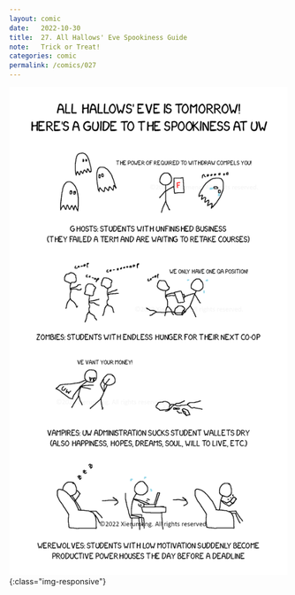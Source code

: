 ```yaml
---
layout: comic
date:   2022-10-30
title:  27. All Hallows' Eve Spookiness Guide
note:   Trick or Treat!
categories: comic
permalink: /comics/027
---
```

![PAGE 027](/comics/027-Hb9uymja1GUwTdeb-AtrYKBq6xhLKgeak.png){:class="img-responsive"}
